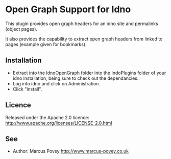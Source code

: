 Open Graph Support for Idno
===========================

This plugin provides open graph headers for an idno site and permalinks (object pages).

It also provides the capability to extract open graph headers from linked to pages (example given for bookmarks).

Installation
------------

* Extract into the IdnoOpenGraph folder into the IndoPlugins folder of your idno installation, being sure to check out
  the dependancies.
* Log into idno and click on Administration.
* Click "install".

Licence
-------

Released under the Apache 2.0 licence: http://www.apache.org/licenses/LICENSE-2.0.html

See
---
 * Author: Marcus Povey <http://www.marcus-povey.co.uk> 
 
